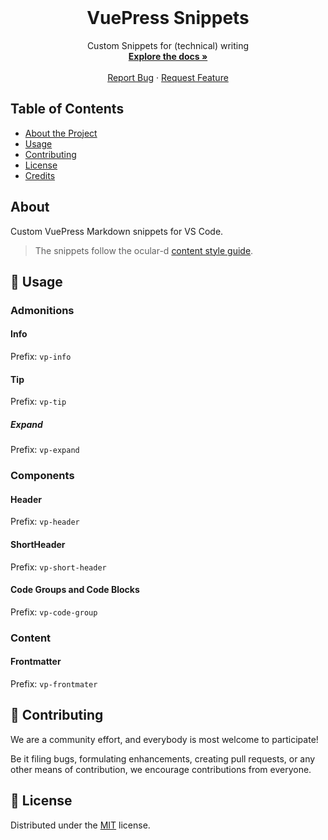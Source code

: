 <!-- PROJECT LOGO -->

<br />
<p align="center">
  <h1 align="center">VuePress Snippets</h1>

  <p align="center">
    Custom Snippets for (technical) writing
    <br />
    <a href="https://github.com/ocular-d/vscode-vp-snippets"><strong>Explore the docs »</strong></a>
    <br />
    <br />
    <a href="https://github.com/ocular-d/vscode-vp/issues">Report Bug</a>
    ·
    <a href="https://github.com/ocular-d/vscode-vp-snippets/issues">Request Feature</a>
  </p>
</p>

<!-- TABLE OF CONTENTS -->

## Table of Contents

- [About the Project](#about)
- [Usage](#usage)
- [Contributing](#contributing)
- [License](#📝-license)
- [Credits](#🙏-credits)

## About

Custom VuePress Markdown snippets for VS Code.

> The snippets follow the ocular-d [content style guide](https://ocular-d.github.io/styleguide-editorial/).

## 🚀 Usage

### Admonitions

#### Info

Prefix: `vp-info`

#### Tip

Prefix: `vp-tip`

##### Expand

Prefix: `vp-expand`

### Components

#### Header

Prefix: `vp-header`

#### ShortHeader

Prefix: `vp-short-header`

#### Code Groups and Code Blocks

Prefix: `vp-code-group`

### Content

#### Frontmatter

Prefix: `vp-frontmater`
## 🤝 Contributing

We are a community effort, and everybody is most welcome to participate!

Be it filing bugs, formulating enhancements, creating pull requests, or any other means of contribution,
we encourage contributions from everyone.

## 📝 License

Distributed under the [MIT](https://choosealicense.com/licenses/mit/ "Link to license") license.
